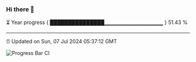 ### Hi there 👋

⏳ Year progress { ███████████████▁▁▁▁▁▁▁▁▁▁▁▁▁▁▁ } 51.43 %

---

⏰ Updated on Sun, 07 Jul 2024 05:37:12 GMT

![Progress Bar CI](https://github.com/IshwaranRudhara/GIT-ACTION/workflows/Progress%20Bar%20CI/badge.svg)
